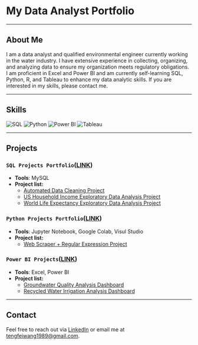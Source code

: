 # My Data Analyst Portfolio

---

## About Me

I am a data analyst and qualified environmental engineer currently working in the water industry. I have extensive experience in collecting, organizing, and analyzing data to ensure my organization meets regulatory obligations. I am proficient in Excel and Power BI and am currently self-learning SQL, Python, R, and Tableau to enhance my data analytic skills. If you are interested in my skills, please contact me.

---

## Skills

![SQL](https://img.shields.io/badge/SQL-336791?style=for-the-badge&logo=postgresql&logoColor=white)
![Python](https://img.shields.io/badge/Python-3776AB?style=for-the-badge&logo=python&logoColor=white)
![Power BI](https://img.shields.io/badge/Power%20BI-F2C811?style=for-the-badge&logo=powerbi&logoColor=white)
![Tableau](https://img.shields.io/badge/Tableau-E97627?style=for-the-badge&logo=tableau&logoColor=white)

---

## Projects

### **`SQL Projects Portfolio`**([LINK](https://github.com/ttfwang/PortfolioProjects_SQL))
- **Tools**: MySQL
- **Project list:**
  - [Automated Data Cleaning Project](https://github.com/ttfwang/PortfolioProjects_SQL/tree/main/1.%20Automated%20Data%20Cleaning%20Project)
  - [US Household Income Exploratory Data Analysis Project](https://github.com/ttfwang/PortfolioProjects_SQL/tree/main/3.%20US%20Household%20Income%20Data%20Analysis)
  - [World Life Expectancy Exploratory Data Analysis Project](https://github.com/ttfwang/PortfolioProjects_SQL/tree/main/2.%20World%20Life%20Expectancy%20Exploratory%20Data%20Analysis)

### **`Python Projects Portfolio`**([LINK](https://github.com/ttfwang/PortfolioProjects_Python))
- **Tools**: Jupyter Notebook, Google Colab, Visul Studio
- **Project list:** 
  - [Web Scraper + Regular Expression Project](https://github.com/ttfwang/PortfolioProjects_Python/tree/main/1.%20Web%20Scraper%20%2B%20Regular%20Expression%20Project)

### **`Power BI Projects`**([LINK](https://github.com/ttfwang/PortfolioProjects_PowerBI-Excel))
- **Tools**: Excel, Power BI
- **Project list:**
  - [Groundwater Quality Analysis Dashboard](https://github.com/ttfwang/PortfolioProjects_PowerBI-Excel/tree/main/1.%20Groundwater%20Quality%20Analysis)
  - [Recycled Water Irrigation Analysis Dashboard](https://github.com/ttfwang/PortfolioProjects_PowerBI-Excel/tree/main/2.%20Recycled%20Water%20Irrigation%20Analysis#recycled-water-irrigation-analysis)

---

## Contact

Feel free to reach out via [LinkedIn](https://www.linkedin.com/in/tengfei-wang) or email me at tengfeiwang1989@gmail.com.
